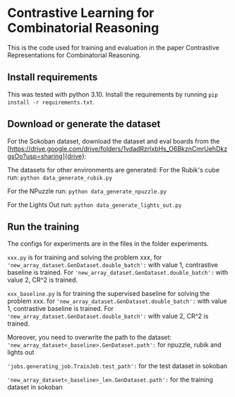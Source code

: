 # Contrastive Learning for Combinatorial Reasoning
This is the code used for training and evaluation in the paper Contrastive Representations for Combinatorial Reasoning.

## Install requirements
This was tested with python 3.10.
Install the requirements by running `pip install -r requirements.txt`.

## Download or generate the dataset
For the Sokoban dataset, download the dataset and eval boards from the [https://drive.google.com/drive/folders/1vdadRzrlxbHs_O6BkznCmrUehDkzgsOo?usp=sharing]{drive}:

The datasets for other environments are generated:
For the Rubik's cube run:
`python data_generate_rubik.py`

For the NPuzzle run:
`python data_generate_npuzzle.py`


For the Lights Out run:
`python data_generate_lights_out.py`


## Run the training
The configs for experiments are in the files in the folder experiments.

`xxx.py` is for training and solving the problem xxx, 
for `'new_array_dataset.GenDataset.double_batch':` with value 1, contrastive baseline is trained.
For `'new_array_dataset.GenDataset.double_batch':` with value 2, CR^2 is trained.

`xxx_baseline.py` is for training the supervised baseline for solving the problem xxx.
for `'new_array_dataset.GenDataset.double_batch':`  with value 1, contrastive baseline is trained.
For `'new_array_dataset.GenDataset.double_batch':` with value 2, CR^2 is trained.

Moreover, you need to overwrite the path to the dataset:
`'new_array_dataset<_baseline>.GenDataset.path':` for npuzzle, rubik and lights out

`'jobs.generating_job.TrainJob.test_path':` for the test dataset in sokoban

`'new_array_dataset<_baseline>_len.GenDataset.path':` for the training dataset in sokoban
